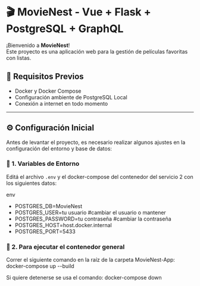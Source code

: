 # 🎬 MovieNest - Vue + Flask + PostgreSQL + GraphQL

¡Bienvenido a **MovieNest**!  
Este proyecto es una aplicación web para la gestión de películas favoritas con listas.

## 🚀 Requisitos Previos

- Docker y Docker Compose
- Configuración ambiente de PostgreSQL Local
- Conexión a internet en todo momento
---

## ⚙️ Configuración Inicial

Antes de levantar el proyecto, es necesario realizar algunos ajustes en la configuración del entorno y base de datos:

### 📄 1. Variables de Entorno

Editá el archivo `.env` y el docker-compose del contenedor del servicio 2 con los siguientes datos:

env
- POSTGRES_DB=MovieNest
- POSTGRES_USER=tu usuario #cambiar el usuario o mantener
- POSTGRES_PASSWORD=tu contraseña #cambiar la contraseña
- POSTGRES_HOST=host.docker.internal
- POSTGRES_PORT=5433

### 📄 2. Para ejecutar el contenedor general

Correr el siguiente comando en la raíz de la carpeta MovieNest-App:
docker-compose up --build

Si quiere detenerse se usa el comando: docker-compose down

